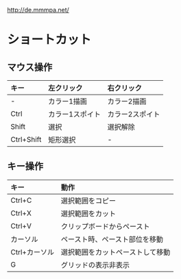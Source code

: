 http://de.mmmpa.net/

# ショートカット

## マウス操作

|キー|左クリック|右クリック|
|:---|:---|:---|
|-|カラー1描画|カラー2描画|
|Ctrl|カラー1スポイト|カラー2スポイト|
|Shift|選択|選択解除|
|Ctrl+Shift|矩形選択|-|

## キー操作

|キー|動作|
|:---|:---|
|Ctrl+C|選択範囲をコピー|
|Ctrl+X|選択範囲をカット|
|Ctrl+V|クリップボードからペースト|
|カーソル|ペースト時、ペースト部位を移動|
|Ctrl+カーソル|選択範囲をカットペーストして移動|
|G|グリッドの表示非表示|
